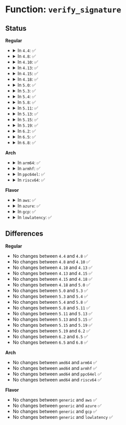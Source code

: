 # Function: <code>verify_signature</code>

## Status
<b>Regular</b>
<ul>
<li>
<details>
<summary>In <code>4.4</code>: ✅</summary>

```c
int verify_signature(const struct key *key, const struct public_key_signature *sig);
```

**Collision:** Unique Global

**Inline:** No

**Transformation:** False

**Instances:**

```
In crypto/asymmetric_keys/signature.c (ffffffff813ac580)
Location: crypto/asymmetric_keys/signature.c:28
Inline: False
Direct callers:
  - security/integrity/digsig_asymmetric.c:asymmetric_verify
  - crypto/asymmetric_keys/pkcs7_trust.c:pkcs7_validate_trust
  - crypto/asymmetric_keys/pkcs7_trust.c:pkcs7_validate_trust
  - crypto/asymmetric_keys/pkcs7_trust.c:pkcs7_validate_trust
```
**Symbols:**

```
ffffffff813ac580-ffffffff813ac5c5: verify_signature (STB_GLOBAL)
```
</details>
</li>
<li>
<details>
<summary>In <code>4.8</code>: ✅</summary>

```c
int verify_signature(const struct key *key, const struct public_key_signature *sig);
```

**Collision:** Unique Global

**Inline:** No

**Transformation:** False

**Instances:**

```
In crypto/asymmetric_keys/signature.c (ffffffff813f04a0)
Location: crypto/asymmetric_keys/signature.c:46
Inline: False
Direct callers:
  - security/integrity/digsig_asymmetric.c:asymmetric_verify
  - crypto/asymmetric_keys/restrict.c:restrict_link_by_signature
  - crypto/asymmetric_keys/pkcs7_trust.c:pkcs7_validate_trust
  - crypto/asymmetric_keys/pkcs7_trust.c:pkcs7_validate_trust
  - crypto/asymmetric_keys/pkcs7_trust.c:pkcs7_validate_trust
```
**Symbols:**

```
ffffffff813f04a0-ffffffff813f04e5: verify_signature (STB_GLOBAL)
```
</details>
</li>
<li>
<details>
<summary>In <code>4.10</code>: ✅</summary>

```c
int verify_signature(const struct key *key, const struct public_key_signature *sig);
```

**Collision:** Unique Global

**Inline:** No

**Transformation:** False

**Instances:**

```
In crypto/asymmetric_keys/signature.c (ffffffff81409d20)
Location: crypto/asymmetric_keys/signature.c:46
Inline: False
Direct callers:
  - security/integrity/digsig_asymmetric.c:asymmetric_verify
  - crypto/asymmetric_keys/restrict.c:restrict_link_by_signature
  - crypto/asymmetric_keys/pkcs7_trust.c:pkcs7_validate_trust
  - crypto/asymmetric_keys/pkcs7_trust.c:pkcs7_validate_trust
  - crypto/asymmetric_keys/pkcs7_trust.c:pkcs7_validate_trust
```
**Symbols:**

```
ffffffff81409d20-ffffffff81409d65: verify_signature (STB_GLOBAL)
```
</details>
</li>
<li>
<details>
<summary>In <code>4.13</code>: ✅</summary>

```c
int verify_signature(const struct key *key, const struct public_key_signature *sig);
```

**Collision:** Unique Global

**Inline:** No

**Transformation:** False

**Instances:**

```
In crypto/asymmetric_keys/signature.c (ffffffff81417850)
Location: crypto/asymmetric_keys/signature.c:46
Inline: False
Direct callers:
  - security/integrity/digsig_asymmetric.c:asymmetric_verify
  - crypto/asymmetric_keys/restrict.c:key_or_keyring_common
  - crypto/asymmetric_keys/restrict.c:restrict_link_by_signature
  - crypto/asymmetric_keys/pkcs7_trust.c:pkcs7_validate_trust
  - crypto/asymmetric_keys/pkcs7_trust.c:pkcs7_validate_trust
  - crypto/asymmetric_keys/pkcs7_trust.c:pkcs7_validate_trust
```
**Symbols:**

```
ffffffff81417850-ffffffff81417896: verify_signature (STB_GLOBAL)
```
</details>
</li>
<li>
<details>
<summary>In <code>4.15</code>: ✅</summary>

```c
int verify_signature(const struct key *key, const struct public_key_signature *sig);
```

**Collision:** Unique Global

**Inline:** No

**Transformation:** False

**Instances:**

```
In crypto/asymmetric_keys/signature.c (ffffffff814422b0)
Location: crypto/asymmetric_keys/signature.c:46
Inline: False
Direct callers:
  - security/integrity/digsig_asymmetric.c:asymmetric_verify
  - crypto/asymmetric_keys/restrict.c:key_or_keyring_common
  - crypto/asymmetric_keys/restrict.c:restrict_link_by_signature
  - crypto/asymmetric_keys/pkcs7_trust.c:pkcs7_validate_trust
  - crypto/asymmetric_keys/pkcs7_trust.c:pkcs7_validate_trust
  - crypto/asymmetric_keys/pkcs7_trust.c:pkcs7_validate_trust
```
**Symbols:**

```
ffffffff814422b0-ffffffff814422f9: verify_signature (STB_GLOBAL)
```
</details>
</li>
<li>
<details>
<summary>In <code>4.18</code>: ✅</summary>

```c
int verify_signature(const struct key *key, const struct public_key_signature *sig);
```

**Collision:** Unique Global

**Inline:** No

**Transformation:** False

**Instances:**

```
In crypto/asymmetric_keys/signature.c (ffffffff81475190)
Location: crypto/asymmetric_keys/signature.c:46
Inline: False
Direct callers:
  - security/integrity/digsig_asymmetric.c:asymmetric_verify
  - crypto/asymmetric_keys/restrict.c:key_or_keyring_common
  - crypto/asymmetric_keys/restrict.c:restrict_link_by_signature
  - crypto/asymmetric_keys/pkcs7_trust.c:pkcs7_validate_trust
  - crypto/asymmetric_keys/pkcs7_trust.c:pkcs7_validate_trust
```
**Symbols:**

```
ffffffff81475190-ffffffff814751d8: verify_signature (STB_GLOBAL)
```
</details>
</li>
<li>
<details>
<summary>In <code>5.0</code>: ✅</summary>

```c
int verify_signature(const struct key *key, const struct public_key_signature *sig);
```

**Collision:** Unique Global

**Inline:** No

**Transformation:** False

**Instances:**

```
In crypto/asymmetric_keys/signature.c (ffffffff81492e20)
Location: crypto/asymmetric_keys/signature.c:141
Inline: False
Direct callers:
  - security/integrity/digsig_asymmetric.c:asymmetric_verify
  - crypto/asymmetric_keys/asymmetric_type.c:asymmetric_key_verify_signature
  - crypto/asymmetric_keys/restrict.c:key_or_keyring_common
  - crypto/asymmetric_keys/restrict.c:restrict_link_by_signature
  - crypto/asymmetric_keys/pkcs7_trust.c:pkcs7_validate_trust
  - crypto/asymmetric_keys/pkcs7_trust.c:pkcs7_validate_trust
```
**Symbols:**

```
ffffffff81492e20-ffffffff81492e68: verify_signature (STB_GLOBAL)
```
</details>
</li>
<li>
<details>
<summary>In <code>5.3</code>: ✅</summary>

```c
int verify_signature(const struct key *key, const struct public_key_signature *sig);
```

**Collision:** Unique Global

**Inline:** No

**Transformation:** False

**Instances:**

```
In crypto/asymmetric_keys/signature.c (ffffffff814c0520)
Location: crypto/asymmetric_keys/signature.c:137
Inline: False
Direct callers:
  - security/integrity/digsig_asymmetric.c:asymmetric_verify
  - crypto/asymmetric_keys/asymmetric_type.c:asymmetric_key_verify_signature
  - crypto/asymmetric_keys/restrict.c:key_or_keyring_common
  - crypto/asymmetric_keys/restrict.c:restrict_link_by_signature
  - crypto/asymmetric_keys/pkcs7_trust.c:pkcs7_validate_trust
  - crypto/asymmetric_keys/pkcs7_trust.c:pkcs7_validate_trust
```
**Symbols:**

```
ffffffff814c0520-ffffffff814c0568: verify_signature (STB_GLOBAL)
```
</details>
</li>
<li>
<details>
<summary>In <code>5.4</code>: ✅</summary>

```c
int verify_signature(const struct key *key, const struct public_key_signature *sig);
```

**Collision:** Unique Global

**Inline:** No

**Transformation:** False

**Instances:**

```
In crypto/asymmetric_keys/signature.c (ffffffff814d9370)
Location: crypto/asymmetric_keys/signature.c:137
Inline: False
Direct callers:
  - security/integrity/digsig_asymmetric.c:asymmetric_verify
  - crypto/asymmetric_keys/asymmetric_type.c:asymmetric_key_verify_signature
  - crypto/asymmetric_keys/restrict.c:key_or_keyring_common
  - crypto/asymmetric_keys/restrict.c:restrict_link_by_signature
  - crypto/asymmetric_keys/pkcs7_trust.c:pkcs7_validate_trust
  - crypto/asymmetric_keys/pkcs7_trust.c:pkcs7_validate_trust
```
**Symbols:**

```
ffffffff814d9370-ffffffff814d93b8: verify_signature (STB_GLOBAL)
```
</details>
</li>
<li>
<details>
<summary>In <code>5.8</code>: ✅</summary>

```c
int verify_signature(const struct key *key, const struct public_key_signature *sig);
```

**Collision:** Unique Global

**Inline:** No

**Transformation:** False

**Instances:**

```
In crypto/asymmetric_keys/signature.c (ffffffff81538c40)
Location: crypto/asymmetric_keys/signature.c:137
Inline: False
Direct callers:
  - security/integrity/digsig_asymmetric.c:asymmetric_verify
  - crypto/asymmetric_keys/asymmetric_type.c:asymmetric_key_verify_signature
  - crypto/asymmetric_keys/restrict.c:key_or_keyring_common
  - crypto/asymmetric_keys/restrict.c:restrict_link_by_signature
```
**Symbols:**

```
ffffffff81538c40-ffffffff81538c88: verify_signature (STB_GLOBAL)
```
</details>
</li>
<li>
<details>
<summary>In <code>5.11</code>: ✅</summary>

```c
int verify_signature(const struct key *key, const struct public_key_signature *sig);
```

**Collision:** Unique Global

**Inline:** No

**Transformation:** False

**Instances:**

```
In crypto/asymmetric_keys/signature.c (ffffffff81555a40)
Location: crypto/asymmetric_keys/signature.c:137
Inline: False
Direct callers:
  - security/integrity/digsig_asymmetric.c:asymmetric_verify
  - crypto/asymmetric_keys/asymmetric_type.c:asymmetric_key_verify_signature
  - crypto/asymmetric_keys/restrict.c:key_or_keyring_common
  - crypto/asymmetric_keys/restrict.c:restrict_link_by_signature
```
**Symbols:**

```
ffffffff81555a40-ffffffff81555a88: verify_signature (STB_GLOBAL)
```
</details>
</li>
<li>
<details>
<summary>In <code>5.13</code>: ✅</summary>

```c
int verify_signature(const struct key *key, const struct public_key_signature *sig);
```

**Collision:** Unique Global

**Inline:** No

**Transformation:** False

**Instances:**

```
In crypto/asymmetric_keys/signature.c (ffffffff8155e1b0)
Location: crypto/asymmetric_keys/signature.c:137
Inline: False
Direct callers:
  - security/integrity/digsig_asymmetric.c:asymmetric_verify
  - crypto/asymmetric_keys/asymmetric_type.c:asymmetric_key_verify_signature
  - crypto/asymmetric_keys/restrict.c:key_or_keyring_common
  - crypto/asymmetric_keys/restrict.c:restrict_link_by_signature
```
**Symbols:**

```
ffffffff8155e1b0-ffffffff8155e1f8: verify_signature (STB_GLOBAL)
```
</details>
</li>
<li>
<details>
<summary>In <code>5.15</code>: ✅</summary>

```c
int verify_signature(const struct key *key, const struct public_key_signature *sig);
```

**Collision:** Unique Global

**Inline:** No

**Transformation:** False

**Instances:**

```
In crypto/asymmetric_keys/signature.c (ffffffff815bf4e0)
Location: crypto/asymmetric_keys/signature.c:137
Inline: False
Direct callers:
  - security/integrity/digsig_asymmetric.c:asymmetric_verify
  - crypto/asymmetric_keys/asymmetric_type.c:asymmetric_key_verify_signature
  - crypto/asymmetric_keys/restrict.c:key_or_keyring_common
  - crypto/asymmetric_keys/restrict.c:restrict_link_by_signature
```
**Symbols:**

```
ffffffff815bf4e0-ffffffff815bf528: verify_signature (STB_GLOBAL)
```
</details>
</li>
<li>
<details>
<summary>In <code>5.19</code>: ✅</summary>

```c
int verify_signature(const struct key *key, const struct public_key_signature *sig);
```

**Collision:** Unique Global

**Inline:** No

**Transformation:** False

**Instances:**

```
In crypto/asymmetric_keys/signature.c (ffffffff81669380)
Location: crypto/asymmetric_keys/signature.c:137
Inline: False
Direct callers:
  - security/integrity/digsig_asymmetric.c:asymmetric_verify
  - crypto/asymmetric_keys/asymmetric_type.c:asymmetric_key_verify_signature
  - crypto/asymmetric_keys/restrict.c:key_or_keyring_common
  - crypto/asymmetric_keys/restrict.c:restrict_link_by_signature
```
**Symbols:**

```
ffffffff81669380-ffffffff816693e0: verify_signature (STB_GLOBAL)
```
</details>
</li>
<li>
<details>
<summary>In <code>6.2</code>: ✅</summary>

```c
int verify_signature(const struct key *key, const struct public_key_signature *sig);
```

**Collision:** Unique Global

**Inline:** No

**Transformation:** False

**Instances:**

```
In crypto/asymmetric_keys/signature.c (ffffffff81723c20)
Location: crypto/asymmetric_keys/signature.c:137
Inline: False
Direct callers:
  - security/integrity/digsig_asymmetric.c:asymmetric_verify
  - crypto/asymmetric_keys/asymmetric_type.c:asymmetric_key_verify_signature
  - crypto/asymmetric_keys/restrict.c:key_or_keyring_common
  - crypto/asymmetric_keys/restrict.c:restrict_link_by_signature
```
**Symbols:**

```
ffffffff81723c20-ffffffff81723c80: verify_signature (STB_GLOBAL)
```
</details>
</li>
<li>
<details>
<summary>In <code>6.5</code>: ✅</summary>

```c
int verify_signature(const struct key *key, const struct public_key_signature *sig);
```

**Collision:** Unique Global

**Inline:** No

**Transformation:** False

**Instances:**

```
In crypto/asymmetric_keys/signature.c (ffffffff8175ffa0)
Location: crypto/asymmetric_keys/signature.c:137
Inline: False
Direct callers:
  - security/integrity/digsig_asymmetric.c:asymmetric_verify
  - crypto/asymmetric_keys/asymmetric_type.c:asymmetric_key_verify_signature
  - crypto/asymmetric_keys/restrict.c:key_or_keyring_common
  - crypto/asymmetric_keys/restrict.c:restrict_link_by_signature
```
**Symbols:**

```
ffffffff8175ffa0-ffffffff81760000: verify_signature (STB_GLOBAL)
```
</details>
</li>
<li>
<details>
<summary>In <code>6.8</code>: ✅</summary>

```c
int verify_signature(const struct key *key, const struct public_key_signature *sig);
```

**Collision:** Unique Global

**Inline:** No

**Transformation:** False

**Instances:**

```
In crypto/asymmetric_keys/signature.c (ffffffff817a18d0)
Location: crypto/asymmetric_keys/signature.c:137
Inline: False
Direct callers:
  - security/integrity/digsig_asymmetric.c:asymmetric_verify
  - crypto/asymmetric_keys/asymmetric_type.c:asymmetric_key_verify_signature
  - crypto/asymmetric_keys/restrict.c:key_or_keyring_common
  - crypto/asymmetric_keys/restrict.c:restrict_link_by_signature
```
**Symbols:**

```
ffffffff817a18d0-ffffffff817a1930: verify_signature (STB_GLOBAL)
```
</details>
</li>
</ul>
<b>Arch</b>
<ul>
<li>
<details>
<summary>In <code>arm64</code>: ✅</summary>

```c
int verify_signature(const struct key *key, const struct public_key_signature *sig);
```

**Collision:** Unique Global

**Inline:** No

**Transformation:** False

**Instances:**

```
In crypto/asymmetric_keys/signature.c (ffff8000105d5478)
Location: crypto/asymmetric_keys/signature.c:137
Inline: False
Direct callers:
  - security/integrity/digsig_asymmetric.c:asymmetric_verify
  - crypto/asymmetric_keys/asymmetric_type.c:asymmetric_key_verify_signature
  - crypto/asymmetric_keys/restrict.c:restrict_link_by_signature
  - crypto/asymmetric_keys/pkcs7_trust.c:pkcs7_validate_trust
  - crypto/asymmetric_keys/pkcs7_trust.c:pkcs7_validate_trust
```
**Symbols:**

```
ffff8000105d5478-ffff8000105d54e8: verify_signature (STB_GLOBAL)
```
</details>
</li>
<li>
<details>
<summary>In <code>armhf</code>: ✅</summary>

```c
int verify_signature(const struct key *key, const struct public_key_signature *sig);
```

**Collision:** Unique Global

**Inline:** No

**Transformation:** False

**Instances:**

```
In crypto/asymmetric_keys/signature.c (c0782d5c)
Location: crypto/asymmetric_keys/signature.c:137
Inline: False
Direct callers:
  - security/integrity/digsig_asymmetric.c:asymmetric_verify
  - crypto/asymmetric_keys/asymmetric_type.c:asymmetric_key_verify_signature
  - crypto/asymmetric_keys/restrict.c:key_or_keyring_common
  - crypto/asymmetric_keys/restrict.c:restrict_link_by_signature
  - crypto/asymmetric_keys/pkcs7_trust.c:pkcs7_validate_trust
  - crypto/asymmetric_keys/pkcs7_trust.c:pkcs7_validate_trust
```
**Symbols:**

```
c0782d5c-c0782dc4: verify_signature (STB_GLOBAL)
```
</details>
</li>
<li>
<details>
<summary>In <code>ppc64el</code>: ✅</summary>

```c
int verify_signature(const struct key *key, const struct public_key_signature *sig);
```

**Collision:** Unique Global

**Inline:** No

**Transformation:** False

**Instances:**

```
In crypto/asymmetric_keys/signature.c (c000000000763850)
Location: crypto/asymmetric_keys/signature.c:137
Inline: False
Direct callers:
  - security/integrity/digsig_asymmetric.c:asymmetric_verify
  - crypto/asymmetric_keys/asymmetric_type.c:asymmetric_key_verify_signature
  - crypto/asymmetric_keys/restrict.c:restrict_link_by_signature
  - crypto/asymmetric_keys/pkcs7_trust.c:pkcs7_validate_trust
  - crypto/asymmetric_keys/pkcs7_trust.c:pkcs7_validate_trust
```
**Symbols:**

```
c000000000763850-c0000000007638e0: verify_signature (STB_GLOBAL)
```
</details>
</li>
<li>
<details>
<summary>In <code>riscv64</code>: ✅</summary>

```c
int verify_signature(const struct key *key, const struct public_key_signature *sig);
```

**Collision:** Unique Global

**Inline:** No

**Transformation:** False

**Instances:**

```
In crypto/asymmetric_keys/signature.c (ffffffe0004196b4)
Location: crypto/asymmetric_keys/signature.c:137
Inline: False
Direct callers:
  - security/integrity/digsig_asymmetric.c:asymmetric_verify
  - crypto/asymmetric_keys/asymmetric_type.c:asymmetric_key_verify_signature
  - crypto/asymmetric_keys/restrict.c:restrict_link_by_signature
  - crypto/asymmetric_keys/pkcs7_trust.c:pkcs7_validate_trust
  - crypto/asymmetric_keys/pkcs7_trust.c:pkcs7_validate_trust
```
**Symbols:**

```
ffffffe0004196b4-ffffffe000419704: verify_signature (STB_GLOBAL)
```
</details>
</li>
</ul>
<b>Flavor</b>
<ul>
<li>
<details>
<summary>In <code>aws</code>: ✅</summary>

```c
int verify_signature(const struct key *key, const struct public_key_signature *sig);
```

**Collision:** Unique Global

**Inline:** No

**Transformation:** False

**Instances:**

```
In crypto/asymmetric_keys/signature.c (ffffffff814d1950)
Location: crypto/asymmetric_keys/signature.c:137
Inline: False
Direct callers:
  - security/integrity/digsig_asymmetric.c:asymmetric_verify
  - crypto/asymmetric_keys/asymmetric_type.c:asymmetric_key_verify_signature
  - crypto/asymmetric_keys/restrict.c:key_or_keyring_common
  - crypto/asymmetric_keys/restrict.c:restrict_link_by_signature
  - crypto/asymmetric_keys/pkcs7_trust.c:pkcs7_validate_trust
  - crypto/asymmetric_keys/pkcs7_trust.c:pkcs7_validate_trust
```
**Symbols:**

```
ffffffff814d1950-ffffffff814d1998: verify_signature (STB_GLOBAL)
```
</details>
</li>
<li>
<details>
<summary>In <code>azure</code>: ✅</summary>

```c
int verify_signature(const struct key *key, const struct public_key_signature *sig);
```

**Collision:** Unique Global

**Inline:** No

**Transformation:** False

**Instances:**

```
In crypto/asymmetric_keys/signature.c (ffffffff814c2370)
Location: crypto/asymmetric_keys/signature.c:137
Inline: False
Direct callers:
  - security/integrity/digsig_asymmetric.c:asymmetric_verify
  - crypto/asymmetric_keys/asymmetric_type.c:asymmetric_key_verify_signature
  - crypto/asymmetric_keys/restrict.c:key_or_keyring_common
  - crypto/asymmetric_keys/restrict.c:restrict_link_by_signature
  - crypto/asymmetric_keys/pkcs7_trust.c:pkcs7_validate_trust
  - crypto/asymmetric_keys/pkcs7_trust.c:pkcs7_validate_trust
```
**Symbols:**

```
ffffffff814c2370-ffffffff814c23b8: verify_signature (STB_GLOBAL)
```
</details>
</li>
<li>
<details>
<summary>In <code>gcp</code>: ✅</summary>

```c
int verify_signature(const struct key *key, const struct public_key_signature *sig);
```

**Collision:** Unique Global

**Inline:** No

**Transformation:** False

**Instances:**

```
In crypto/asymmetric_keys/signature.c (ffffffff814cd9e0)
Location: crypto/asymmetric_keys/signature.c:137
Inline: False
Direct callers:
  - security/integrity/digsig_asymmetric.c:asymmetric_verify
  - crypto/asymmetric_keys/asymmetric_type.c:asymmetric_key_verify_signature
  - crypto/asymmetric_keys/restrict.c:key_or_keyring_common
  - crypto/asymmetric_keys/restrict.c:restrict_link_by_signature
  - crypto/asymmetric_keys/pkcs7_trust.c:pkcs7_validate_trust
  - crypto/asymmetric_keys/pkcs7_trust.c:pkcs7_validate_trust
```
**Symbols:**

```
ffffffff814cd9e0-ffffffff814cda28: verify_signature (STB_GLOBAL)
```
</details>
</li>
<li>
<details>
<summary>In <code>lowlatency</code>: ✅</summary>

```c
int verify_signature(const struct key *key, const struct public_key_signature *sig);
```

**Collision:** Unique Global

**Inline:** No

**Transformation:** False

**Instances:**

```
In crypto/asymmetric_keys/signature.c (ffffffff814e64b0)
Location: crypto/asymmetric_keys/signature.c:137
Inline: False
Direct callers:
  - security/integrity/digsig_asymmetric.c:asymmetric_verify
  - crypto/asymmetric_keys/asymmetric_type.c:asymmetric_key_verify_signature
  - crypto/asymmetric_keys/restrict.c:key_or_keyring_common
  - crypto/asymmetric_keys/restrict.c:restrict_link_by_signature
  - crypto/asymmetric_keys/pkcs7_trust.c:pkcs7_validate_trust
  - crypto/asymmetric_keys/pkcs7_trust.c:pkcs7_validate_trust
```
**Symbols:**

```
ffffffff814e64b0-ffffffff814e64f8: verify_signature (STB_GLOBAL)
```
</details>
</li>
</ul>

## Differences
<b>Regular</b>
<ul>
<li>
No changes between <code>4.4</code> and <code>4.8</code> ✅
</li>
<li>
No changes between <code>4.8</code> and <code>4.10</code> ✅
</li>
<li>
No changes between <code>4.10</code> and <code>4.13</code> ✅
</li>
<li>
No changes between <code>4.13</code> and <code>4.15</code> ✅
</li>
<li>
No changes between <code>4.15</code> and <code>4.18</code> ✅
</li>
<li>
No changes between <code>4.18</code> and <code>5.0</code> ✅
</li>
<li>
No changes between <code>5.0</code> and <code>5.3</code> ✅
</li>
<li>
No changes between <code>5.3</code> and <code>5.4</code> ✅
</li>
<li>
No changes between <code>5.4</code> and <code>5.8</code> ✅
</li>
<li>
No changes between <code>5.8</code> and <code>5.11</code> ✅
</li>
<li>
No changes between <code>5.11</code> and <code>5.13</code> ✅
</li>
<li>
No changes between <code>5.13</code> and <code>5.15</code> ✅
</li>
<li>
No changes between <code>5.15</code> and <code>5.19</code> ✅
</li>
<li>
No changes between <code>5.19</code> and <code>6.2</code> ✅
</li>
<li>
No changes between <code>6.2</code> and <code>6.5</code> ✅
</li>
<li>
No changes between <code>6.5</code> and <code>6.8</code> ✅
</li>
</ul>
<b>Arch</b>
<ul>
<li>
No changes between <code>amd64</code> and <code>arm64</code> ✅
</li>
<li>
No changes between <code>amd64</code> and <code>armhf</code> ✅
</li>
<li>
No changes between <code>amd64</code> and <code>ppc64el</code> ✅
</li>
<li>
No changes between <code>amd64</code> and <code>riscv64</code> ✅
</li>
</ul>
<b>Flavor</b>
<ul>
<li>
No changes between <code>generic</code> and <code>aws</code> ✅
</li>
<li>
No changes between <code>generic</code> and <code>azure</code> ✅
</li>
<li>
No changes between <code>generic</code> and <code>gcp</code> ✅
</li>
<li>
No changes between <code>generic</code> and <code>lowlatency</code> ✅
</li>
</ul>
